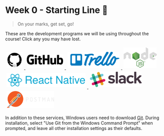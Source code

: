 Week 0 - Starting Line :dash:
=============================
 > On your marks, get set, go!

These are the development programs we will be using throughout the course! Click
any you may have lost.

<a href="https://github.com">
<img src="../assets/octocat.svg" width="10%" style="padding:5px">
<img src="../assets/github.svg"  width="23%" style="padding:5px">
</a>
<a href="https://trello.com">
<img src="../assets/trello.svg"  width="33%" style="padding:5px">
</a>
<a href="https://nodejs.org/en/download/">
<img src="../assets/nodejs.svg"  width="21%" style="padding:5px">
</a>
<a href="https://facebook.github.io/react-native/">
<img src="../assets/react.svg"   width="50%" style="padding:5px">
</a>
<a href="https://slack.com">
<img src="../assets/slack.svg"   width="33%" style="padding:5px">
</a>
<a href="https://getpostman.com">
<img src="../assets/postman.svg" width="30%" style="padding:5px">
</a>

In addition to these services, Windows users need to download [Git][1]. During
installation, select "Use Git from the Windows Command Prompt" when prompted,
and leave all other installation settings as their defaults.

[1]: https://git-scm.com